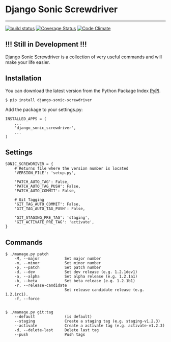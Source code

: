 # Django Sonic Screwdriver
---------------------------------------
[![build status](https://gitlabci.ifeelaffinity.com/projects/8/status.png?ref=master)](https://gitlabci.ifeelaffinity.com/projects/8?ref=master)
[![Coverage Status](https://coveralls.io/repos/rhazdon/django-sonic-screwdriver/badge.svg?branch=master&service=github)](https://coveralls.io/github/rhazdon/django-sonic-screwdriver?branch=master)
[![Code Climate](https://codeclimate.com/github/rhazdon/django-sonic-screwdriver/badges/gpa.svg)](https://codeclimate.com/github/rhazdon/django-sonic-screwdriver)

## !!! Still in Development !!!

Django Sonic Screwdriver is a collection of very useful commands and will make your life easier.

## Installation
You can download the latest version from the Python Package Index [PyPI](https://pypi.python.org/pypi/django-sonic-screwdriver).

	$ pip install django-sonic-screwdriver

Add the package to your settings.py:
	
	INSTALLED_APPS = (
		...
    	'django_sonic_screwdriver',
    	...
	)
	
## Settings

	SONIC_SCREWDRIVER = {
		# Returns file where the version number is located
		'VERSION_FILE': 'setup.py',
	
		'PATCH_AUTO_TAG': False,
		'PATCH_AUTO_TAG_PUSH': False,
		'PATCH_AUTO_COMMIT': False,
	
		# Git Tagging
		'GIT_TAG_AUTO_COMMIT': False,
		'GIT_TAG_AUTO_TAG_PUSH': False,
	
		'GIT_STAGING_PRE_TAG': 'staging',
		'GIT_ACTIVATE_PRE_TAG': 'activate',
	}


## Commands

	$ ./manage.py patch
		-M, --major           Set major number
		-m, --minor           Set minor number
		-p, --patch           Set patch number
		-d, --dev             Set dev release (e.g. 1.2.1dev1)
		-a, --alpha           Set alpha release (e.g. 1.2.1a1)
		-b, --beta            Set beta release (e.g. 1.2.1b1)
		-r, --release-candidate
							  Set release candidate release (e.g. 1.2.1rc1).
		-f, --force           


	$ ./manage.py git:tag
		--default             (is default)
  		--staging             Create a staging tag (e.g. staging-v1.2.3)
  		--activate            Create a activate tag (e.g. activate-v1.2.3)
  		-d, --delete-last     Delete last tag
 		--push                Push tags

